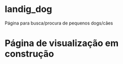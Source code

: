 # landig_dog
Página para busca/procura de pequenos dogs/câes

# Página de visualização em construção
    
